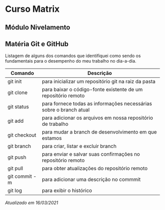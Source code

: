 


# Curso Matrix

## Módulo Nivelamento

## Matéria Git e GitHub


Listagem de alguns dos comandos que identifiquei como sendo os fundamentais para o desempenho do meu trabalho no dia-a-dia.

| Comando | Descrição |
| ------ | ------ |
|git init|para inicializar um repositório git na raiz da pasta|
|git clone|para baixar o código-fonte existente de um repositório remoto|
|git status|para fornece todas as informações necessárias sobre o branch atual|
|git add|para adicionar os arquivos em nossa repositório de trabalho|
|git checkout|para mudar a branch de desenvolvimento em que estamos|
|git branch|para criar, listar e excluir branch|
|git push|para enviar e salvar suas confirmações no repositório remoto|
|git pull|para obter atualizações do repositório remoto|
|git commit -m|para adicionar uma descrição no commmit|
|git log| para exibir o histórico|



_Atualizado em 16/03/2021_

